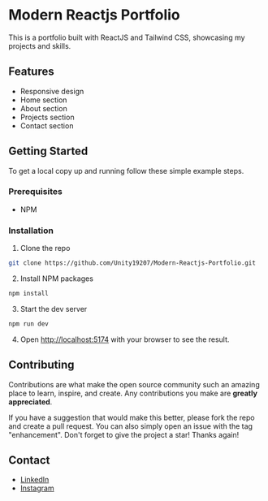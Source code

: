 
# Modern Reactjs Portfolio

This is a portfolio built with ReactJS and Tailwind CSS, showcasing my projects and skills.

## Features

-   Responsive design
-   Home section
-   About section
-   Projects section
-   Contact section

## Getting Started

To get a local copy up and running follow these simple example steps.

### Prerequisites

-   NPM

### Installation

1. Clone the repo

```sh
git clone https://github.com/Unity19207/Modern-Reactjs-Portfolio.git
```

2. Install NPM packages

```sh
npm install
```

3. Start the dev server

```sh
npm run dev
```

4. Open [http://localhost:5174](http://localhost:5174) with your browser to see the result.

## Contributing

Contributions are what make the open source community such an amazing place to learn, inspire, and create. Any contributions you make are **greatly appreciated**.

If you have a suggestion that would make this better, please fork the repo and create a pull request. You can also simply open an issue with the tag "enhancement".
Don't forget to give the project a star! Thanks again!

## Contact

- [LinkedIn](https://www.linkedin.com/in/yogesh19/)
- [Instagram](https://www.instagram.com/yogesh_jadhav.19/)
